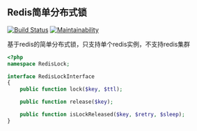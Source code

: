 ## Redis简单分布式锁

[![Build Status](https://travis-ci.org/twn39/redislock.svg?branch=master)](https://travis-ci.org/twn39/redislock)
[![Maintainability](https://api.codeclimate.com/v1/badges/d9611cb59629a002c200/maintainability)](https://codeclimate.com/github/twn39/redislock/maintainability)

基于redis的简单分布式锁，只支持单个redis实例，不支持redis集群

```php
<?php
namespace RedisLock;

interface RedisLockInterface
{
    public function lock($key, $ttl);

    public function release($key);

    public function isLockReleased($key, $retry, $sleep);
}
```

